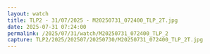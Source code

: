 ```yaml
---
layout: watch
title: TLP2 - 31/07/2025 - M20250731_072400_TLP_2T.jpg
date: 2025-07-31 07:24:00
permalink: /2025/07/31/watch/M20250731_072400_TLP_2
capture: TLP2/2025/202507/20250730/M20250731_072400_TLP_2T.jpg
---
```


